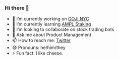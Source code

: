 ### Hi there 👋

- 🔭 I’m currently working on [GOJI NYC](https://gojinyc.com/)
- 🌱 I’m currently learning [AMPL Staking](https://www.ampleforth.org/)
- 👯 I’m looking to collaborate on stock trading bots
- 💬 Ask me about Product Management
- 📫 How to reach me: [Twitter](https://twitter.com/chobberoni)
- 😄 Pronouns: he/him/they
- ⚡ Fun fact: I like cheese.


